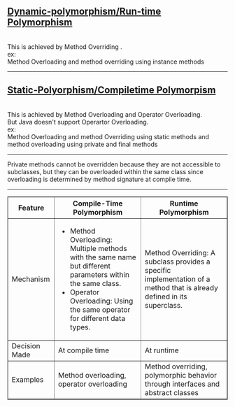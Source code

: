<h2><u>Dynamic-polymorphism/Run-time Polymorphism</u></h2> <br>
This is achieved by Method Overriding .<br>
ex:<br>
Method Overloading and method overriding using instance methods
<br>
<hr>
<h2><u>Static-Polyorphism/Compiletime Polymorpism</u></h2><br>
This is achieved by Method Overloading and Operator Overloading.<br>
But Java doesn't support Operartor Overloading.<br>
ex:<br>
Method Overloading and method Overriding using static methods and method overloading using private and final methods
<br>
<hr>
Private methods cannot be overridden because they are not accessible to subclasses, but they can be overloaded within the same class since overloading is determined by method signature at compile time.
<hr>
<table border="1">
  <tr>
    <th>Feature</th>
    <th>Compile-Time Polymorphism</th>
    <th>Runtime Polymorphism</th>
  </tr>
  <tr>
    <td>Mechanism</td>
    <td>
      <ul>
        <li>Method Overloading: Multiple methods with the same name but different parameters within the same class.</li>
        <li>Operator Overloading: Using the same operator for different data types.</li>
      </ul>
    </td>
    <td>
      Method Overriding: A subclass provides a specific implementation of a method that is already defined in its superclass.
    </td>
  </tr>
  <tr>
    <td>Decision Made</td>
    <td>At compile time</td>
    <td>At runtime</td>
  </tr>
  <tr>
    <td>Examples</td>
    <td>Method overloading, operator overloading</td>
    <td>Method overriding, polymorphic behavior through interfaces and abstract classes</td>
  </tr>
</table>
